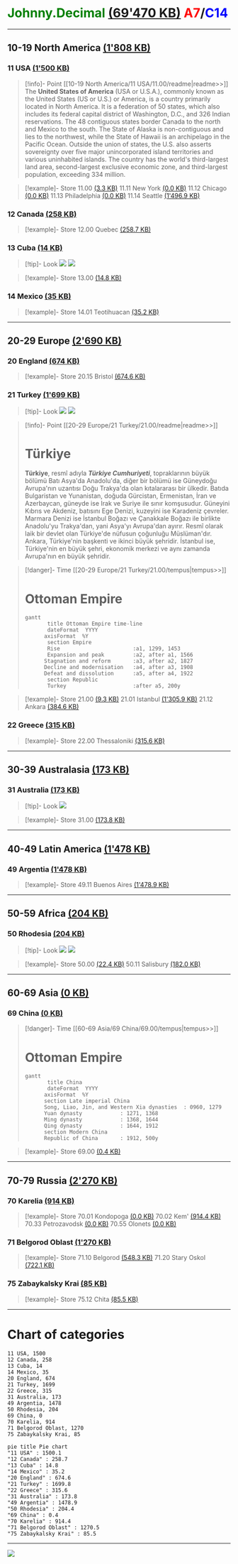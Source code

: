 ﻿# <span style="color:green">Johnny.Decimal</span> [(69'470&nbsp;KB)](<file:///C:\Users\Evgeny\Documents\AutoHotkey\Johnny.Decimal>) <span style="color:red">A7</span>/<span style="color:blue">C14</span>
---
## 10-19 North America [(1'808&nbsp;KB)](<file:///C:\Users\Evgeny\Documents\AutoHotkey\Johnny.Decimal\10-19 North America>)
### 11 USA [(1'500&nbsp;KB)](<file:///C:\Users\Evgeny\Documents\AutoHotkey\Johnny.Decimal\10-19 North America\11 USA>)
> [!info]- Point
> [[10-19 North America/11 USA/11.00/readme|readme>>]]
>The **United States of America** (USA or U.S.A.), commonly known as the United States (US or U.S.) or America, is a country primarily located in North America. It is a federation of 50 states, which also includes its federal capital district of Washington, D.C., and 326 Indian reservations. The 48 contiguous states border Canada to the north and Mexico to the south. The State of Alaska is non-contiguous and lies to the northwest, while the State of Hawaii is an archipelago in the Pacific Ocean. Outside the union of states, the U.S. also asserts sovereignty over five major unincorporated island territories and various uninhabited islands. The country has the world's third-largest land area, second-largest exclusive economic zone, and third-largest population, exceeding 334 million.
>

> [!example]- Store
11.00 [(3.3&nbsp;KB)](<file:///C:\Users\Evgeny\Documents\AutoHotkey\Johnny.Decimal\10-19 North America\11 USA\11.00>)
11.11 New York [(0.0&nbsp;KB)](<file:///C:\Users\Evgeny\Documents\AutoHotkey\Johnny.Decimal\10-19 North America\11 USA\11.11 New York>)
11.12 Chicago [(0.0&nbsp;KB)](<file:///C:\Users\Evgeny\Documents\AutoHotkey\Johnny.Decimal\10-19 North America\11 USA\11.12 Chicago>)
11.13 Philadelphia [(0.0&nbsp;KB)](<file:///C:\Users\Evgeny\Documents\AutoHotkey\Johnny.Decimal\10-19 North America\11 USA\11.13 Philadelphia>)
11.14 Seattle [(1'496.9&nbsp;KB)](<file:///C:\Users\Evgeny\Documents\AutoHotkey\Johnny.Decimal\10-19 North America\11 USA\11.14 Seattle>)

### 12 Canada [(258&nbsp;KB)](<file:///C:\Users\Evgeny\Documents\AutoHotkey\Johnny.Decimal\10-19 North America\12 Canada>)
> [!example]- Store
12.00 Quebec [(258.7&nbsp;KB)](<file:///C:\Users\Evgeny\Documents\AutoHotkey\Johnny.Decimal\10-19 North America\12 Canada\12.00 Quebec>)

### 13 Cuba [(14&nbsp;KB)](<file:///C:\Users\Evgeny\Documents\AutoHotkey\Johnny.Decimal\10-19 North America\13 Cuba>)
> [!tip]- Look
![](<C:\Users\Evgeny\Documents\AutoHotkey\Johnny.Decimal\10-19 North America\13 Cuba\13.00\Coat_of_arms_of_Cuba.svg.png>)&nbsp;![](<C:\Users\Evgeny\Documents\AutoHotkey\Johnny.Decimal\10-19 North America\13 Cuba\13.00\Flag_of_Cuba.svg.png>)&nbsp;

> [!example]- Store
13.00 [(14.8&nbsp;KB)](<file:///C:\Users\Evgeny\Documents\AutoHotkey\Johnny.Decimal\10-19 North America\13 Cuba\13.00>)

### 14 Mexico [(35&nbsp;KB)](<file:///C:\Users\Evgeny\Documents\AutoHotkey\Johnny.Decimal\10-19 North America\14 Mexico>)
> [!example]- Store
14.01 Teotihuacan [(35.2&nbsp;KB)](<file:///C:\Users\Evgeny\Documents\AutoHotkey\Johnny.Decimal\10-19 North America\14 Mexico\14.01 Teotihuacan>)

---
## 20-29 Europe [(2'690&nbsp;KB)](<file:///C:\Users\Evgeny\Documents\AutoHotkey\Johnny.Decimal\20-29 Europe>)
### 20 England [(674&nbsp;KB)](<file:///C:\Users\Evgeny\Documents\AutoHotkey\Johnny.Decimal\20-29 Europe\20 England>)
> [!example]- Store
20.15 Bristol [(674.6&nbsp;KB)](<file:///C:\Users\Evgeny\Documents\AutoHotkey\Johnny.Decimal\20-29 Europe\20 England\20.15 Bristol>)

### 21 Turkey [(1'699&nbsp;KB)](<file:///C:\Users\Evgeny\Documents\AutoHotkey\Johnny.Decimal\20-29 Europe\21 Turkey>)
> [!tip]- Look
![](<C:\Users\Evgeny\Documents\AutoHotkey\Johnny.Decimal\20-29 Europe\21 Turkey\21.00\Flag_of_Turkey.svg.png>)&nbsp;![](<C:\Users\Evgeny\Documents\AutoHotkey\Johnny.Decimal\20-29 Europe\21 Turkey\21.00\Герб_Стамбула.jpg>)&nbsp;

> [!info]- Point
> [[20-29 Europe/21 Turkey/21.00/readme|readme>>]]
># Türkiye
>
>**Türkiye**, resmî adıyla ***Türkiye Cumhuriyeti***, topraklarının büyük bölümü Batı Asya'da Anadolu'da, diğer bir bölümü ise Güneydoğu Avrupa'nın uzantısı Doğu Trakya'da olan kıtalararası bir ülkedir. Batıda Bulgaristan ve Yunanistan, doğuda Gürcistan, Ermenistan, İran ve Azerbaycan, güneyde ise Irak ve Suriye ile sınır komşusudur. Güneyini Kıbrıs ve Akdeniz, batısını Ege Denizi, kuzeyini ise Karadeniz çevreler. Marmara Denizi ise İstanbul Boğazı ve Çanakkale Boğazı ile birlikte Anadolu'yu Trakya'dan, yani Asya'yı Avrupa'dan ayırır. Resmî olarak laik bir devlet olan Türkiye'de nüfusun çoğunluğu Müslüman'dır. Ankara, Türkiye'nin başkenti ve ikinci büyük şehridir. İstanbul ise, Türkiye'nin en büyük şehri, ekonomik merkezi ve aynı zamanda Avrupa'nın en büyük şehridir.
>

> [!danger]- Time
> [[20-29 Europe/21 Turkey/21.00/tempus|tempus>>]]
># Ottoman Empire
>
>```mermaid
>gantt
>        title Ottoman Empire time-line
>        dateFormat  YYYY
>		axisFormat	%Y
>        section Empire
>        Rise						:a1, 1299, 1453
>        Expansion and peak			:a2, after a1, 1566
>		Stagnation and reform		:a3, after a2, 1827
>		Decline and modernisation	:a4, after a3, 1908
>		Defeat and dissolution		:a5, after a4, 1922
>        section Republic
>        Turkey						:after a5, 200y
>```

> [!example]- Store
21.00 [(9.3&nbsp;KB)](<file:///C:\Users\Evgeny\Documents\AutoHotkey\Johnny.Decimal\20-29 Europe\21 Turkey\21.00>)
21.01 Istanbul [(1'305.9&nbsp;KB)](<file:///C:\Users\Evgeny\Documents\AutoHotkey\Johnny.Decimal\20-29 Europe\21 Turkey\21.01 Istanbul>)
21.12 Ankara [(384.6&nbsp;KB)](<file:///C:\Users\Evgeny\Documents\AutoHotkey\Johnny.Decimal\20-29 Europe\21 Turkey\21.12 Ankara>)

### 22 Greece [(315&nbsp;KB)](<file:///C:\Users\Evgeny\Documents\AutoHotkey\Johnny.Decimal\20-29 Europe\22 Greece>)
> [!example]- Store
22.00 Thessaloniki [(315.6&nbsp;KB)](<file:///C:\Users\Evgeny\Documents\AutoHotkey\Johnny.Decimal\20-29 Europe\22 Greece\22.00 Thessaloniki>)

---
## 30-39 Australasia [(173&nbsp;KB)](<file:///C:\Users\Evgeny\Documents\AutoHotkey\Johnny.Decimal\30-39 Australasia>)
### 31 Australia [(173&nbsp;KB)](<file:///C:\Users\Evgeny\Documents\AutoHotkey\Johnny.Decimal\30-39 Australasia\31 Australia>)
> [!tip]- Look
![](<C:\Users\Evgeny\Documents\AutoHotkey\Johnny.Decimal\30-39 Australasia\31 Australia\31.00\Landing_of_Lieutenant_James_Cook_at_Botany_Bay,_29_April_1770_(painting_by_E_Phillips_Fox).jpg>)&nbsp;

> [!example]- Store
31.00 [(173.8&nbsp;KB)](<file:///C:\Users\Evgeny\Documents\AutoHotkey\Johnny.Decimal\30-39 Australasia\31 Australia\31.00>)

---
## 40-49 Latin America [(1'478&nbsp;KB)](<file:///C:\Users\Evgeny\Documents\AutoHotkey\Johnny.Decimal\40-49 Latin America>)
### 49 Argentia [(1'478&nbsp;KB)](<file:///C:\Users\Evgeny\Documents\AutoHotkey\Johnny.Decimal\40-49 Latin America\49 Argentia>)
> [!example]- Store
49.11 Buenos Aires [(1'478.9&nbsp;KB)](<file:///C:\Users\Evgeny\Documents\AutoHotkey\Johnny.Decimal\40-49 Latin America\49 Argentia\49.11 Buenos Aires>)

---
## 50-59 Africa [(204&nbsp;KB)](<file:///C:\Users\Evgeny\Documents\AutoHotkey\Johnny.Decimal\50-59 Africa>)
### 50 Rhodesia [(204&nbsp;KB)](<file:///C:\Users\Evgeny\Documents\AutoHotkey\Johnny.Decimal\50-59 Africa\50 Rhodesia>)
> [!tip]- Look
![](<C:\Users\Evgeny\Documents\AutoHotkey\Johnny.Decimal\50-59 Africa\50 Rhodesia\50.00\Coat_of_arms_of_Southern_Rhodesia_(1924–1980).svg.png>)&nbsp;![](<C:\Users\Evgeny\Documents\AutoHotkey\Johnny.Decimal\50-59 Africa\50 Rhodesia\50.00\Flag_of_Rhodesia_(1968–1979).svg.png>)&nbsp;

> [!example]- Store
50.00 [(22.4&nbsp;KB)](<file:///C:\Users\Evgeny\Documents\AutoHotkey\Johnny.Decimal\50-59 Africa\50 Rhodesia\50.00>)
50.11 Salisbury [(182.0&nbsp;KB)](<file:///C:\Users\Evgeny\Documents\AutoHotkey\Johnny.Decimal\50-59 Africa\50 Rhodesia\50.11 Salisbury>)

---
## 60-69 Asia [(0&nbsp;KB)](<file:///C:\Users\Evgeny\Documents\AutoHotkey\Johnny.Decimal\60-69 Asia>)
### 69 China [(0&nbsp;KB)](<file:///C:\Users\Evgeny\Documents\AutoHotkey\Johnny.Decimal\60-69 Asia\69 China>)
> [!danger]- Time
> [[60-69 Asia/69 China/69.00/tempus|tempus>>]]
># Ottoman Empire
>
>```mermaid
>gantt
>        title China
>        dateFormat  YYYY
>		axisFormat	%Y
>		section Late imperial China
>		Song, Liao, Jin, and Western Xia dynasties	: 0960, 1279
>		Yuan dynasty			: 1271, 1368
>		Ming dynasty			: 1368, 1644
>		Qing dynasty			: 1644, 1912
>		section Modern China
>		Republic of China		: 1912, 500y
>```

> [!example]- Store
69.00 [(0.4&nbsp;KB)](<file:///C:\Users\Evgeny\Documents\AutoHotkey\Johnny.Decimal\60-69 Asia\69 China\69.00>)

---
## 70-79 Russia [(2'270&nbsp;KB)](<file:///C:\Users\Evgeny\Documents\AutoHotkey\Johnny.Decimal\70-79 Russia>)
### 70 Karelia [(914&nbsp;KB)](<file:///C:\Users\Evgeny\Documents\AutoHotkey\Johnny.Decimal\70-79 Russia\70 Karelia>)
> [!example]- Store
70.01 Kondopoga [(0.0&nbsp;KB)](<file:///C:\Users\Evgeny\Documents\AutoHotkey\Johnny.Decimal\70-79 Russia\70 Karelia\70.01 Kondopoga>)
70.02 Kem' [(914.4&nbsp;KB)](<file:///C:\Users\Evgeny\Documents\AutoHotkey\Johnny.Decimal\70-79 Russia\70 Karelia\70.02 Kem'>)
70.33 Petrozavodsk [(0.0&nbsp;KB)](<file:///C:\Users\Evgeny\Documents\AutoHotkey\Johnny.Decimal\70-79 Russia\70 Karelia\70.33 Petrozavodsk>)
70.55 Olonets [(0.0&nbsp;KB)](<file:///C:\Users\Evgeny\Documents\AutoHotkey\Johnny.Decimal\70-79 Russia\70 Karelia\70.55 Olonets>)

### 71 Belgorod Oblast [(1'270&nbsp;KB)](<file:///C:\Users\Evgeny\Documents\AutoHotkey\Johnny.Decimal\70-79 Russia\71 Belgorod Oblast>)
> [!example]- Store
71.10 Belgorod [(548.3&nbsp;KB)](<file:///C:\Users\Evgeny\Documents\AutoHotkey\Johnny.Decimal\70-79 Russia\71 Belgorod Oblast\71.10 Belgorod>)
71.20 Stary Oskol [(722.1&nbsp;KB)](<file:///C:\Users\Evgeny\Documents\AutoHotkey\Johnny.Decimal\70-79 Russia\71 Belgorod Oblast\71.20 Stary Oskol>)

### 75 Zabaykalsky Krai [(85&nbsp;KB)](<file:///C:\Users\Evgeny\Documents\AutoHotkey\Johnny.Decimal\70-79 Russia\75 Zabaykalsky Krai>)
> [!example]- Store
75.12 Chita [(85.5&nbsp;KB)](<file:///C:\Users\Evgeny\Documents\AutoHotkey\Johnny.Decimal\70-79 Russia\75 Zabaykalsky Krai\75.12 Chita>)



---

# Chart of categories
```tinychart
11 USA, 1500
12 Canada, 258
13 Cuba, 14
14 Mexico, 35
20 England, 674
21 Turkey, 1699
22 Greece, 315
31 Australia, 173
49 Argentia, 1478
50 Rhodesia, 204
69 China, 0
70 Karelia, 914
71 Belgorod Oblast, 1270
75 Zabaykalsky Krai, 85
```


```mermaid
pie title Pie chart
"11 USA" : 1500.1
"12 Canada" : 258.7
"13 Cuba" : 14.8
"14 Mexico" : 35.2
"20 England" : 674.6
"21 Turkey" : 1699.8
"22 Greece" : 315.6
"31 Australia" : 173.8
"49 Argentia" : 1478.9
"50 Rhodesia" : 204.4
"69 China" : 0.4
"70 Karelia" : 914.4
"71 Belgorod Oblast" : 1270.5
"75 Zabaykalsky Krai" : 85.5
```
---
![](<C:\Users\Evgeny\Documents\AutoHotkey\Johnny.Decimal\index.md.jpg>)
